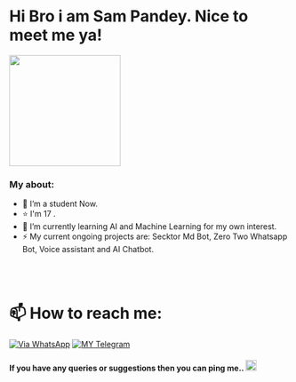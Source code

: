 # Hi Bro i am Sam Pandey. Nice to meet me ya!  

<a href="https://t.me/Sam_Pandey"><img align='centre' src='https://c.tenor.com/SpDpac3s-ccAAAAC/anime-boy.gif' width='200"'> </a>

### My about:
- 🔭 I’m a student Now.
- ⭐  I'm 17 .
- 🌱 I’m currently learning AI and Machine Learning for my own interest. 
- ⚡ My current ongoing projects are: Secktor Md Bot, Zero Two Whatsapp Bot, Voice assistant and AI Chatbot.

<br>
<br>


# 📫 How to reach me:
[![Via WhatsApp](https://img.shields.io/badge/WhatsApp-25D366?style=for-the-badge&logo=whatsapp&logoColor=white)](https://wa.me/919628516236)
[![MY Telegram](https://img.shields.io/badge/telegram-1b77FF.svg?style=for-the-badge&logo=telegram)](https://t.me/Sam_Pandey) <br>

#### If you have any queries or suggestions then you can ping me.. <img src="https://c.tenor.com/y9nm4uVkjUIAAAAi/cute.gif" width="20px">
<br>
